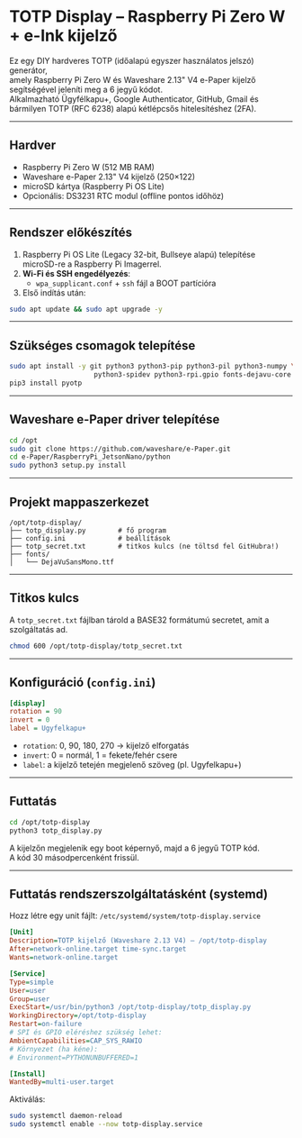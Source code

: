 # TOTP Display – Raspberry Pi Zero W + e-Ink kijelző

Ez egy DIY hardveres TOTP (időalapú egyszer használatos jelszó) generátor,  
amely Raspberry Pi Zero W és Waveshare 2.13" V4 e-Paper kijelző segítségével jeleníti meg a 6 jegyű kódot.  
Alkalmazható Ügyfélkapu+, Google Authenticator, GitHub, Gmail és bármilyen TOTP (RFC 6238) alapú kétlépcsős hitelesítéshez (2FA).

---

## Hardver
- Raspberry Pi Zero W (512 MB RAM)
- Waveshare e-Paper 2.13" V4 kijelző (250×122)
- microSD kártya (Raspberry Pi OS Lite)
- Opcionális: DS3231 RTC modul (offline pontos időhöz)

---

## Rendszer előkészítés

1. Raspberry Pi OS Lite (Legacy 32-bit, Bullseye alapú) telepítése microSD-re a Raspberry Pi Imagerrel.
2. **Wi-Fi és SSH engedélyezés**:  
   - `wpa_supplicant.conf` + `ssh` fájl a BOOT partícióra
3. Első indítás után:  

```bash
sudo apt update && sudo apt upgrade -y
```

---

## Szükséges csomagok telepítése

```bash
sudo apt install -y git python3 python3-pip python3-pil python3-numpy \
                     python3-spidev python3-rpi.gpio fonts-dejavu-core
pip3 install pyotp
```

---

## Waveshare e-Paper driver telepítése

```bash
cd /opt
sudo git clone https://github.com/waveshare/e-Paper.git
cd e-Paper/RaspberryPi_JetsonNano/python
sudo python3 setup.py install
```

---

## Projekt mappaszerkezet

```text
/opt/totp-display/
├── totp_display.py        # fő program
├── config.ini             # beállítások
├── totp_secret.txt        # titkos kulcs (ne töltsd fel GitHubra!)
├── fonts/
│   └── DejaVuSansMono.ttf
```

---

## Titkos kulcs

A `totp_secret.txt` fájlban tárold a BASE32 formátumú secretet, amit a szolgáltatás ad.

```bash
chmod 600 /opt/totp-display/totp_secret.txt
```

---

## Konfiguráció (`config.ini`)

```ini
[display]
rotation = 90
invert = 0
label = Ugyfelkapu+
```

- `rotation`: 0, 90, 180, 270 → kijelző elforgatás  
- `invert`: 0 = normál, 1 = fekete/fehér csere  
- `label`: a kijelző tetején megjelenő szöveg (pl. Ugyfelkapu+)

---

## Futtatás

```bash
cd /opt/totp-display
python3 totp_display.py
```

A kijelzőn megjelenik egy boot képernyő, majd a 6 jegyű TOTP kód.  
A kód 30 másodpercenként frissül.

---

## Futtatás rendszerszolgáltatásként (systemd)

Hozz létre egy unit fájlt: `/etc/systemd/system/totp-display.service`

```ini
[Unit]
Description=TOTP kijelző (Waveshare 2.13 V4) – /opt/totp-display
After=network-online.target time-sync.target
Wants=network-online.target

[Service]
Type=simple
User=user
Group=user
ExecStart=/usr/bin/python3 /opt/totp-display/totp_display.py
WorkingDirectory=/opt/totp-display
Restart=on-failure
# SPI és GPIO eléréshez szükség lehet:
AmbientCapabilities=CAP_SYS_RAWIO
# Környezet (ha kéne):
# Environment=PYTHONUNBUFFERED=1

[Install]
WantedBy=multi-user.target
```

Aktiválás:

```bash
sudo systemctl daemon-reload
sudo systemctl enable --now totp-display.service
```
